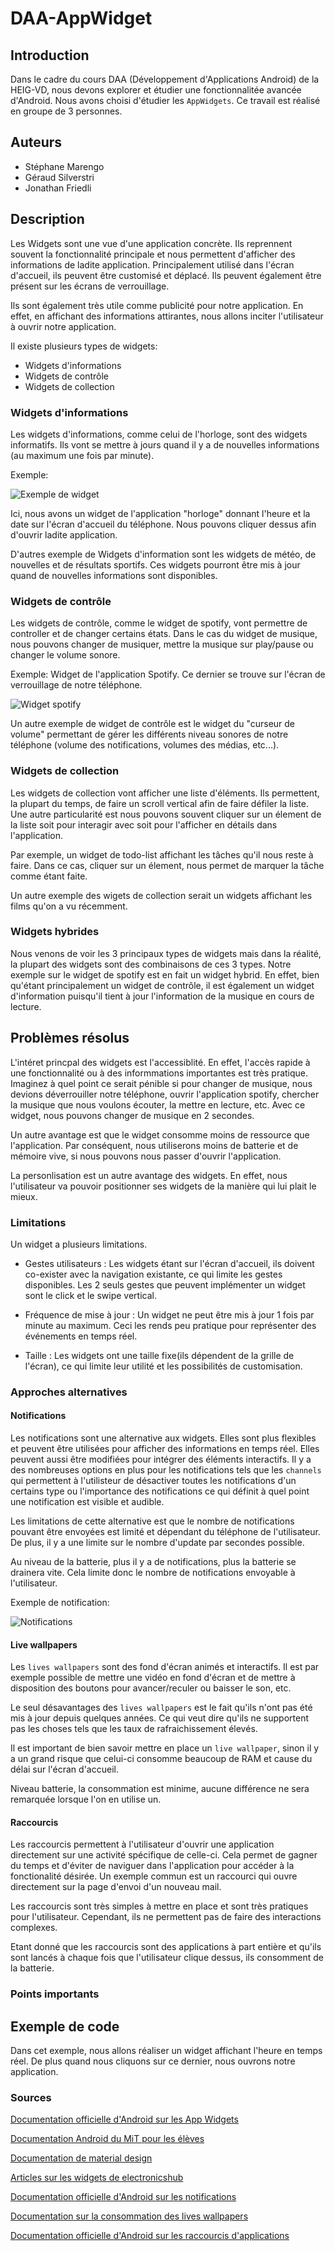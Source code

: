 # DAA-AppWidget

## Introduction
Dans le cadre du cours DAA (Développement d'Applications Android) de la HEIG-VD, nous devons explorer et étudier une fonctionnalitée avancée d'Android. Nous avons choisi d'étudier les `AppWidgets`. Ce travail est réalisé en groupe de 3 personnes.

## Auteurs
* Stéphane Marengo
* Géraud Silverstri
* Jonathan Friedli

## Description
Les Widgets sont une vue d'une application concrète. Ils reprennent souvent la fonctionnalité principale et nous permettent d'afficher des informations de ladite application. Principalement utilisé dans l'écran d'accueil, ils peuvent être customisé et déplacé. Ils peuvent également être présent sur les écrans de verrouillage.

Ils sont également très utile comme publicité pour notre application. En effet, en affichant des informations attirantes, nous allons inciter l'utilisateur à ouvrir notre application.


Il existe plusieurs types de widgets:
* Widgets d'informations
* Widgets de contrôle
* Widgets de collection


### Widgets d'informations
Les widgets d'informations, comme celui de l'horloge, sont des widgets informatifs. Ils vont se mettre à jours quand il y a de nouvelles informations (au maximum une fois par minute).

Exemple:

![Exemple de widget](doc/accueil.jpg)

Ici, nous avons un widget de l'application "horloge" donnant l'heure et la date sur l'écran d'accueil du téléphone. Nous pouvons cliquer dessus afin d'ouvrir ladite application.

D'autres exemple de Widgets d'information sont les widgets de météo, de nouvelles et de résultats sportifs. Ces widgets pourront être mis à jour quand de nouvelles informations sont disponibles.

### Widgets de contrôle
Les widgets de contrôle, comme le widget de spotify, vont permettre de controller et de changer certains états. Dans le cas du widget de musique, nous pouvons changer de musiquer, mettre la musique sur play/pause ou changer le volume sonore.

Exemple:
Widget de l'application Spotify. Ce dernier se trouve sur l'écran de verrouillage de notre téléphone. 

![Widget spotify](doc/spotifyWidget.jpg)

Un autre exemple de widget de contrôle est le widget du "curseur de volume" permettant de gérer les différents niveau sonores de notre téléphone (volume des notifications, volumes des médias, etc...).


### Widgets de collection
Les widgets de collection vont afficher une liste d'éléments. Ils permettent, la plupart du temps, de faire un scroll vertical afin de faire défiler la liste. Une autre particularité est nous pouvons souvent cliquer sur un élement de la liste soit pour interagir avec soit pour l'afficher en détails dans l'application.

Par exemple, un widget de todo-list affichant les tâches qu'il nous reste à faire. Dans ce cas, cliquer sur un élement, nous permet de marquer la tâche comme étant faite.

Un autre exemple des wigets de collection serait un widgets affichant les films qu'on a vu récemment.

### Widgets hybrides
Nous venons de voir les 3 principaux types de widgets mais dans la réalité, la plupart des widgets sont des combinaisons de ces 3 types. Notre exemple sur le widget de spotify est en fait un widget hybrid. En effet, bien qu'étant principalement un widget de contrôle, il est également un widget d'information puisqu'il tient à jour l'information de la musique en cours de lecture. 

## Problèmes résolus
L'intéret princpal des widgets est l'accessiblité. En effet, l'accès rapide à une fonctionnalité ou à des informmations importantes est très pratique. Imaginez à quel point ce serait pénible si pour changer de musique, nous devions déverrouiller notre téléphone, ouvrir l'application spotify, chercher la musique que nous voulons écouter, la mettre en lecture, etc. Avec ce widget, nous pouvons changer de musique en 2 secondes.

Un autre avantage est que le widget consomme moins de ressource que l'application. Par conséquent, nous utiliserons moins de batterie et de mémoire vive, si nous pouvons nous passer d'ouvrir l'application.

La personlisation est un autre avantage des widgets. En effet, nous l'utilisateur va pouvoir positionner ses widgets de la manière qui lui plait le mieux.

### Limitations
Un widget a plusieurs limitations.

* Gestes utilisateurs : Les widgets étant sur l'écran d'accueil, ils doivent co-exister avec la navigation existante, ce qui limite les gestes disponibles. Les 2 seuls gestes que peuvent implémenter un widget sont le click et le swipe vertical.

* Fréquence de mise à jour : Un widget ne peut être mis à jour 1 fois par minute au maximum. Ceci les rends peu pratique pour représenter des événements en temps réel.

* Taille : Les widgets ont une taille fixe(ils dépendent de la grille de l'écran), ce qui limite leur utilité et les possibilités de customisation.

### Approches alternatives

#### **Notifications**
Les notifications sont une alternative aux widgets. Elles sont plus flexibles et peuvent être utilisées pour afficher des informations en temps réel. Elles peuvent aussi être modifiées pour intégrer des éléments interactifs. Il y a des nombreuses options en plus pour les notifications tels que les `channels` qui permettent à l'utilisteur de désactiver toutes les notifications d'un certains type ou l'importance des notifications ce qui définit à quel point une notification est visible et audible.

 Les limitations de cette alternative est que le nombre de notifications pouvant être envoyées est limité et dépendant du téléphone de l'utilisateur. De plus, il y a une limite sur le nombre d'update par secondes possible.

 Au niveau de la batterie, plus il y a de notifications, plus la batterie se drainera vite. Cela limite donc le nombre de notifications envoyable à l'utilisateur.

 Exemple de notification:

![Notifications](doc/notifications.jpg)

#### **Live wallpapers**
Les `lives wallpapers` sont des fond d'écran animés et interactifs. Il est par exemple possible de mettre une vidéo en fond d'écran et de mettre à disposition des boutons pour avancer/reculer ou baisser le son, etc.

Le seul désavantages des `lives wallpapers` est le fait qu'ils n'ont pas été mis à jour depuis quelques années. Ce qui veut dire qu'ils ne supportent pas les choses tels que les taux de rafraichissement élevés.

Il est important de bien savoir mettre en place un `live wallpaper`, sinon il y a un grand risque que celui-ci consomme beaucoup de RAM et cause du délai sur l'écran d'accueil.

Niveau batterie, la consommation est minime, aucune différence ne sera remarquée lorsque l'on en utilise un.

#### **Raccourcis**
Les raccourcis permettent à l'utilisateur d'ouvrir une application directement sur une activité spécifique de celle-ci. Cela permet de gagner du temps et d'éviter de naviguer dans l'application pour accéder à la fonctionalité désirée. Un exemple commun est un raccourci qui ouvre directement sur la page d'envoi d'un nouveau mail.

Les raccourcis sont très simples à mettre en place et sont très pratiques pour l'utilisateur. Cependant, ils ne permettent pas de faire des interactions complexes.

Etant donné que les raccourcis sont des applications à part entière et qu'ils sont lancés à chaque fois que l'utilisateur clique dessus, ils consomment de la batterie.

### Points importants

## Exemple de code
Dans cet exemple, nous allons réaliser un widget affichant l'heure en temps réel. De plus quand nous cliquons sur ce dernier, nous ouvrons notre application.

### Sources
[Documentation officielle d'Android sur les App Widgets](https://developer.android.com/develop/ui/views/appwidgets/overview)

[Documentation Android du MiT pour les élèves](https://stuff.mit.edu/afs/sipb/project/android/docs/design/patterns/widgets.html)

[Documentation de material design](https://m2.material.io/design/platform-guidance/android-widget.html)

[Articles sur les widgets de electronicshub](https://www.electronicshub.org/what-is-a-widget/)

[Documentation officielle d'Android sur les notifications](https://developer.android.com/develop/ui/views/notifications)

[Documentation sur la consommation des lives wallpapers](https://www.computerworld.com/article/2715685/do-live-wallpapers-cause-noticeable-battery-drain-on-android-.html)

[Documentation officielle d'Android sur les raccourcis d'applications](https://developer.android.com/develop/ui/views/launch/shortcuts)